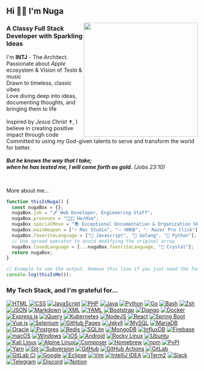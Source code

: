 <h2> Hi 👋🏼 I'm Nuga</h2>
<img align='right' src="https://cdn.jsdelivr.net/gh/nugaBox/nugabox.github.io/assets/img/common/about.jpg" width="300">
<h3>A Classy Full Stack Developer with Sparkling Ideas</h3>

<p>I'm <strong>INTJ</strong> - The Architect.
<br>Passionate about <em>Apple</em> ecosystem & Vision of <em>Tesla</em> & music
<br>Drawn to timeless, classic vibes
<br>Love diving deep into ideas, documenting thoughts, and bringing them to life
<br>
<br>Inspired by <em>Jesus Christ</em> ✝︎, I believe in creating positive impact through code
<br>Committed to using my God-given talents to serve and transform the world for better.
<br>
<br><em><strong>But he knows the way that I take;
<br>when he has tested me, I will come forth as gold.</strong> (Jobs 23:10)</em>
</p>
<br>

More about me...

```javascript
function thisIsNuga() {
  const nugaBox = {};
  nugaBox.job = "🗡 Web Developer, Engineering Staff";
  nugaBox.pronouns = "🧑🏽‍💻 He/Him";
  nugaBox.specialMove = "📚 Exceptional Documentation & Organization Skills";
  nugaBox.mainWeapon = ["⚡️ Mac Studio", "💥 HHKB", "☄️ Razer Pro Click"];
  nugaBox.favoriteLanguage = ["💎 Javascript", "🐹 Golang", "🥸 Python"];
  // Use spread operator to avoid modifying the original array
  nugaBox.lovedLanguage = [...nugaBox.favoriteLanguage, "💎 Crystal"];
  return nugaBox;
}

// Example to see the output. Remove this line if you just need the function.
console.log(thisIsMe());
```

### My Tech Stack, and I'm grateful for...

<!-- 🧑‍💻 Programming Language-->

[![HTML](https://img.shields.io/badge/HTML-%23E34F26.svg?logo=html5&logoColor=white)](#)
[![CSS](https://img.shields.io/badge/CSS-1572B6?logo=css3&logoColor=fff)](#)
[![JavaScript](https://img.shields.io/badge/JavaScript-F7DF1E?logo=javascript&logoColor=000)](#)
[![PHP](https://img.shields.io/badge/php-%23777BB4.svg?&logo=php&logoColor=white)](#)
[![Java](https://img.shields.io/badge/Java-%23ED8B00.svg?logo=openjdk&logoColor=white)](#)
[![Python](https://img.shields.io/badge/Python-3776AB?logo=python&logoColor=fff)](#)
[![Go](https://img.shields.io/badge/Go-%2300ADD8.svg?&logo=go&logoColor=white)](#)
[![Bash](https://img.shields.io/badge/Bash-4EAA25?logo=gnubash&logoColor=fff)](#)
[![Zsh](https://img.shields.io/badge/Zsh-F15A24?logo=zsh&logoColor=fff)](#)
[![JSON](https://img.shields.io/badge/JSON-000?logo=json&logoColor=fff)](#)
[![Markdown](https://img.shields.io/badge/Markdown-%23000000.svg?logo=markdown&logoColor=white)](#)
[![XML](https://img.shields.io/badge/XML-767C52?logo=xml&logoColor=fff)](#)
[![YAML](https://img.shields.io/badge/YAML-CB171E?logo=yaml&logoColor=fff)](#)<!-- 🖼️ Framework -->
[![Bootstrap](https://img.shields.io/badge/Bootstrap-7952B3?logo=bootstrap&logoColor=fff)](#)
[![Django](https://img.shields.io/badge/Django-%23092E20.svg?logo=django&logoColor=white)](#)
[![Docker](https://img.shields.io/badge/Docker-2496ED?logo=docker&logoColor=fff)](#)
[![Express.js](https://img.shields.io/badge/Express.js-%23404d59.svg?logo=express&logoColor=%2361DAFB)](#)
[![jQuery](https://img.shields.io/badge/jQuery-0769AD?logo=jquery&logoColor=fff)](#)
[![Kubernetes](https://img.shields.io/badge/Kubernetes-326CE5?logo=kubernetes&logoColor=fff)](#)
[![NodeJS](https://img.shields.io/badge/Node.js-6DA55F?logo=node.js&logoColor=white)](#)
[![React](https://img.shields.io/badge/React-%2320232a.svg?logo=react&logoColor=%2361DAFB)](#)
[![Spring Boot](https://img.shields.io/badge/Spring%20Boot-6DB33F?logo=springboot&logoColor=fff)](#)
[![Vue.js](https://img.shields.io/badge/Vue.js-4FC08D?logo=vuedotjs&logoColor=fff)](#)
[![Selenium](https://img.shields.io/badge/Selenium-43B02A?logo=selenium&logoColor=fff)](#)
[![GitHub Pages](https://img.shields.io/badge/GitHub%20Pages-121013?logo=github&logoColor=white)](#)
[![Jekyll](https://img.shields.io/badge/Jekyll-C00?logo=jekyll&logoColor=fff)](#)<!-- ⛈️ Database -->
[![MySQL](https://img.shields.io/badge/MySQL-4479A1?logo=mysql&logoColor=fff)](#)
[![MariaDB](https://img.shields.io/badge/MariaDB-003545?logo=mariadb&logoColor=white)](#)
[![Oracle](https://custom-icon-badges.demolab.com/badge/Oracle-F80000?logo=oracle&logoColor=fff)](#)
[![Postgres](https://img.shields.io/badge/Postgres-%23316192.svg?logo=postgresql&logoColor=white)](#)
[![Redis](https://img.shields.io/badge/Redis-%23DD0031.svg?logo=redis&logoColor=white)](#)
[![SQLite](https://img.shields.io/badge/SQLite-%2307405e.svg?logo=sqlite&logoColor=white)](#)
[![MongoDB](https://img.shields.io/badge/MongoDB-%234ea94b.svg?logo=mongodb&logoColor=white)](#)
[![InfluxDB](https://img.shields.io/badge/InfluxDB-22ADF6?logo=influxdb&logoColor=fff)](#)
[![Firebase](https://img.shields.io/badge/Firebase-039BE5?logo=Firebase&logoColor=white)](#)<!-- 🖥️ Operating System -->[![macOS](https://img.shields.io/badge/macOS-000000?logo=apple&logoColor=F0F0F0)](#)
[![Windows](https://custom-icon-badges.demolab.com/badge/Windows-0078D6?logo=windows11&logoColor=white)](#)
[![iOS](https://img.shields.io/badge/iOS-000000?&logo=apple&logoColor=white)](#)
[![Android](https://img.shields.io/badge/Android-3DDC84?logo=android&logoColor=white)](#)
[![Rocky Linux](https://img.shields.io/badge/Rocky%20Linux-10B981?logo=rockylinux&logoColor=fff)](#)
[![Ubuntu](https://img.shields.io/badge/Ubuntu-E95420?logo=ubuntu&logoColor=white)](#)
[![Kali Linux](https://img.shields.io/badge/Kali%20Linux-557C94?logo=kalilinux&logoColor=fff)](#)
[![Alpine Linux](https://img.shields.io/badge/Alpine%20Linux-0D597F?logo=alpinelinux&logoColor=fff)](#)<!-- 📦 Package Manager -->[![Composer](https://img.shields.io/badge/Composer-885630?logo=composer&logoColor=fff)](#)
[![Homebrew](https://img.shields.io/badge/Homebrew-FBB040?logo=homebrew&logoColor=fff)](#)
[![npm](https://img.shields.io/badge/npm-CB3837?logo=npm&logoColor=fff)](#)
[![PyPI](https://img.shields.io/badge/PyPI-3775A9?logo=pypi&logoColor=fff)](#)
[![Yarn](https://img.shields.io/badge/Yarn-2C8EBB?logo=yarn&logoColor=fff)](#)<!-- Environment -->
[![Git](https://img.shields.io/badge/Git-F05032?logo=git&logoColor=fff)](#)
[![Subversion](https://img.shields.io/badge/Subversion-809CC9?logo=subversion&logoColor=fff)](#)
[![GitHub](https://img.shields.io/badge/GitHub-%23121011.svg?logo=github&logoColor=white)](#)
[![GitHub Actions](https://img.shields.io/badge/GitHub_Actions-2088FF?logo=github-actions&logoColor=white)](#)
[![GitLab](https://img.shields.io/badge/GitLab-FC6D26?logo=gitlab&logoColor=fff)](#)
[![GitLab CI](https://img.shields.io/badge/GitLab%20CI-FC6D26?logo=gitlab&logoColor=fff)](#)
[![Google](https://img.shields.io/badge/Google-4285F4?logo=google&logoColor=white)](#)
[![Eclipse](https://img.shields.io/badge/Eclipse-FE7A16.svg?logo=Eclipse&logoColor=white)](#)
[![Vim](https://img.shields.io/badge/Vim-%2311AB00.svg?logo=vim&logoColor=white)](#)
[![IntelliJ IDEA](https://img.shields.io/badge/IntelliJIDEA-000000.svg?logo=intellij-idea&logoColor=white)](#)
[![iTerm2](https://img.shields.io/badge/iTerm2-000000?logo=iterm2&logoColor=fff)](#)
[![Slack](https://img.shields.io/badge/Slack-4A154B?logo=slack&logoColor=fff)](#)
[![Telegram](https://img.shields.io/badge/Telegram-2CA5E0?logo=telegram&logoColor=white)](#)
[![Discord](https://img.shields.io/badge/Discord-%235865F2.svg?&logo=discord&logoColor=white)](#)
[![Notion](https://img.shields.io/badge/Notion-000?logo=notion&logoColor=fff)](#)
